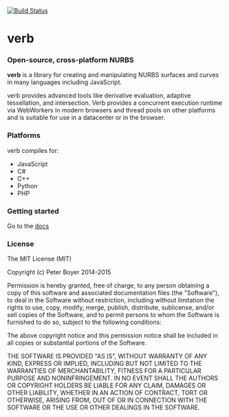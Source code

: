 [![Build Status](https://travis-ci.org/pboyer/verb.svg?branch=master)](https://travis-ci.org/pboyer/verb)

# verb

### Open-source, cross-platform NURBS

<strong>verb</strong> is a library for creating and manipulating NURBS surfaces and curves in many languages including JavaScript.

verb provides advanced tools like derivative evaluation, adaptive tessellation, and intersection.  Verb provides a concurrent execution runtime via WebWorkers in modern browsers and thread pools on other platforms and is suitable for use in a datacenter or in the browser.

### Platforms

verb compiles for:

* JavaScript
* C#
* C++
* Python
* PHP

### Getting started

Go to the [docs](http://verbnurbs.com/docs)

### License

The MIT License (MIT)

Copyright (c) Peter Boyer 2014-2015

Permission is hereby granted, free of charge, to any person obtaining a copy
of this software and associated documentation files (the "Software"), to deal
in the Software without restriction, including without limitation the rights
to use, copy, modify, merge, publish, distribute, sublicense, and/or sell
copies of the Software, and to permit persons to whom the Software is
furnished to do so, subject to the following conditions:

The above copyright notice and this permission notice shall be included in
all copies or substantial portions of the Software.

THE SOFTWARE IS PROVIDED "AS IS", WITHOUT WARRANTY OF ANY KIND, EXPRESS OR
IMPLIED, INCLUDING BUT NOT LIMITED TO THE WARRANTIES OF MERCHANTABILITY,
FITNESS FOR A PARTICULAR PURPOSE AND NONINFRINGEMENT. IN NO EVENT SHALL THE
AUTHORS OR COPYRIGHT HOLDERS BE LIABLE FOR ANY CLAIM, DAMAGES OR OTHER
LIABILITY, WHETHER IN AN ACTION OF CONTRACT, TORT OR OTHERWISE, ARISING FROM,
OUT OF OR IN CONNECTION WITH THE SOFTWARE OR THE USE OR OTHER DEALINGS IN
THE SOFTWARE.

